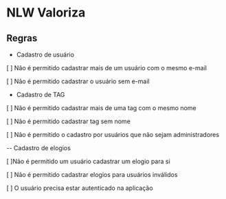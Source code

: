 # NLW Valoriza


## Regras

- Cadastro de usuário

[ ] Não é permitido cadastrar mais de um usuário com o mesmo e-mail

[ ] Não é permitido cadastrar o usuário sem e-mail

- Cadastro de TAG

[ ] Não é permitido cadastrar mais de uma tag com o mesmo nome

[ ] Não é permitido cadastrar tag sem nome

[ ] Não é permitido o cadastro por usuários que não sejam administradores


-- Cadastro de elogios

[ ]Não é permitido um usuário cadastrar um elogio para si

[ ] Não é permitido cadastrar elogios para usuários inválidos

[ ] O usuário precisa estar autenticado na aplicação

